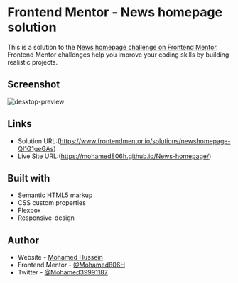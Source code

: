 # Frontend Mentor - News homepage solution

This is a solution to the [News homepage challenge on Frontend Mentor](https://www.frontendmentor.io/challenges/news-homepage-H6SWTa1MFl). Frontend Mentor challenges help you improve your coding skills by building realistic projects.

## Screenshot

![desktop-preview](https://user-images.githubusercontent.com/91362640/218097274-ba3b4e04-e1a8-48b5-9f43-5db591bafb0a.jpg)

## Links

- Solution URL:(https://www.frontendmentor.io/solutions/newshomepage-Ql1G1geGAs)
- Live Site URL:(https://mohamed806h.github.io/News-homepage/)

## Built with

- Semantic HTML5 markup
- CSS custom properties
- Flexbox
- Responsive-design

## Author

- Website - [Mohamed Hussein](https://mohameds7s-portfolio.netlify.app/)
- Frontend Mentor - [@Mohamed806H](https://www.frontendmentor.io/profile/Mohamed806H)
- Twitter - [@Mohamed39991187](https://www.twitter.com/Mohamed39991187)
